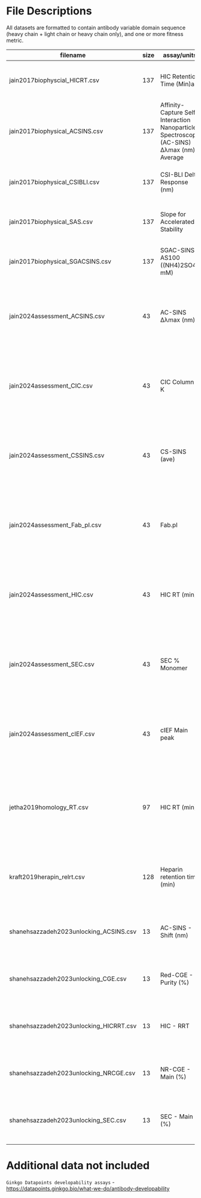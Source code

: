 # File Descriptions

All datasets are formatted to contain antibody variable domain sequence (heavy chain + light chain or heavy chain only), and one or more fitness metric.

| filename | size | assay/units | description | publication | year |
| -------- | ---- | ----------- | ----------- | ----------- | ---- |
| jain2017biophyscial_HICRT.csv | 137 | HIC Retention Time (Min)a | Clinical stage therapeutic antibodies | [Biophysical properties of the clinical-stage antibody landscape](https://doi.org/10.1073/pnas.1616408114) | 2017 |
| jain2017biophysical_ACSINS.csv | 137 | Affinity-Capture Self-Interaction Nanoparticle Spectroscopy (AC-SINS) ∆λmax (nm) Average | Clinical stage therapeutic antibodies | [Biophysical properties of the clinical-stage antibody landscape](https://doi.org/10.1073/pnas.1616408114) | 2017 |
| jain2017biophysical_CSIBLI.csv | 137 | CSI-BLI Delta Response (nm) | Clinical stage therapeutic antibodies | [Biophysical properties of the clinical-stage antibody landscape](https://doi.org/10.1073/pnas.1616408114) | 2017 |
| jain2017biophysical_SAS.csv | 137 | Slope for Accelerated Stability | Clinical stage therapeutic antibodies | [Biophysical properties of the clinical-stage antibody landscape](https://doi.org/10.1073/pnas.1616408114) | 2017 |
| jain2017biophysical_SGACSINS.csv | 137 | SGAC-SINS AS100 ((NH4)2SO4 mM) | Clinical stage therapeutic antibodies | [Biophysical properties of the clinical-stage antibody landscape](https://doi.org/10.1073/pnas.1616408114) | 2017 |
| jain2024assessment_ACSINS.csv | 43 | AC-SINS ∆λmax (nm) | Germline Fv antibodies | [Assessment and incorporation of in vitro correlates to pharmacokinetic outcomes in antibody developability workflows](https://doi.org/10.1080/19420862.2024.2384104) | 2024 |
| jain2024assessment_CIC.csv | 43 | CIC Column K | Germline Fv antibodies | [Assessment and incorporation of in vitro correlates to pharmacokinetic outcomes in antibody developability workflows](https://doi.org/10.1080/19420862.2024.2384104) | 2024 |
| jain2024assessment_CSSINS.csv | 43 | CS-SINS (ave) | Germline Fv antibodies | [Assessment and incorporation of in vitro correlates to pharmacokinetic outcomes in antibody developability workflows](https://doi.org/10.1080/19420862.2024.2384104) | 2024 |
| jain2024assessment_Fab_pI.csv | 43 | Fab.pI | Germline Fv antibodies | [Assessment and incorporation of in vitro correlates to pharmacokinetic outcomes in antibody developability workflows](https://doi.org/10.1080/19420862.2024.2384104) | 2024 |
| jain2024assessment_HIC.csv | 43 | HIC RT (min) | Germline Fv antibodies | [Assessment and incorporation of in vitro correlates to pharmacokinetic outcomes in antibody developability workflows](https://doi.org/10.1080/19420862.2024.2384104) | 2024 |
| jain2024assessment_SEC.csv | 43 | SEC % Monomer | Germline Fv antibodies | [Assessment and incorporation of in vitro correlates to pharmacokinetic outcomes in antibody developability workflows](https://doi.org/10.1080/19420862.2024.2384104) | 2024 |
| jain2024assessment_cIEF.csv | 43 | cIEF Main peak | Germline Fv antibodies | [Assessment and incorporation of in vitro correlates to pharmacokinetic outcomes in antibody developability workflows](https://doi.org/10.1080/19420862.2024.2384104) | 2024 |
| jetha2019homology_RT.csv | 97 | HIC RT (min) | Integrin α11 Fv antibodies | [Homology modeling and structure-based design improve hydrophobic interaction chromatography behavior of integrin binding antibodies](https://doi.org/10.1080/19420862.2018.1475871) | 2018 |
| kraft2019herapin_relrt.csv | 128 | Heparin retention time (min) | Clinical stage therapeutic antibodies | [Heparin chromatography as an in vitro predictor for antibody clearance rate through pinocytosis](https://doi.org/10.1080/19420862.2019.1683432) | 2019 |
| shanehsazzadeh2023unlocking_ACSINS.csv | 13 | AC-SINS - Shift (nm) | Trastuzumab Fv antibodies | [Unlocking de novo antibody design with generative artificial intelligence](https://doi.org/10.1101/2023.01.08.523187) | 2024 |
| shanehsazzadeh2023unlocking_CGE.csv | 13 | Red-CGE - Purity (%) | Trastuzumab Fv antibodies | [Unlocking de novo antibody design with generative artificial intelligence](https://doi.org/10.1101/2023.01.08.523187) | 2024 |
| shanehsazzadeh2023unlocking_HICRRT.csv | 13 | HIC - RRT | Trastuzumab Fv antibodies | [Unlocking de novo antibody design with generative artificial intelligence](https://doi.org/10.1101/2023.01.08.523187) | 2024 |
| shanehsazzadeh2023unlocking_NRCGE.csv | 13 | NR-CGE - Main (%) | Trastuzumab Fv antibodies | [Unlocking de novo antibody design with generative artificial intelligence](https://doi.org/10.1101/2023.01.08.523187) | 2024 |
| shanehsazzadeh2023unlocking_SEC.csv | 13 | SEC - Main (%) | Trastuzumab Fv antibodies | [Unlocking de novo antibody design with generative artificial intelligence](https://doi.org/10.1101/2023.01.08.523187) | 2024 |


# Additional data not included

`Ginkgo Datapoints developability assays` - https://datapoints.ginkgo.bio/what-we-do/antibody-developability





